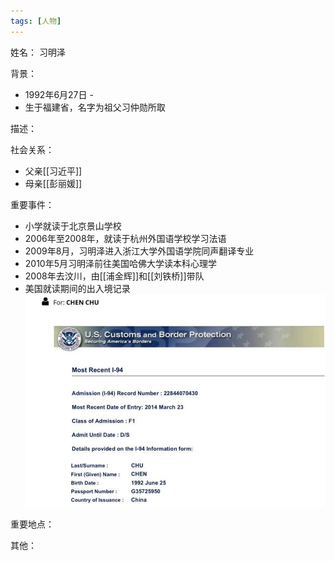 ```yaml
---
tags: [人物]
---
```


姓名：
习明泽

背景：
- 1992年6月27日 -
- 生于福建省，名字为祖父习仲勋所取

描述：

社会关系：
- 父亲[[习近平]]
- 母亲[[彭丽媛]]

重要事件：
- 小学就读于北京景山学校
- 2006年至2008年，就读于杭州外国语学校学习法语
- 2009年8月，习明泽进入浙江大学外国语学院同声翻译专业
- 2010年5月习明泽前往美国哈佛大学读本科心理学
- 2008年去汶川，由[[浦金辉]]和[[刘铁桥]]带队
- 美国就读期间的出入境记录 ![习明泽的美国入境记录](assets/20211215111251.png)

重要地点：

其他：
